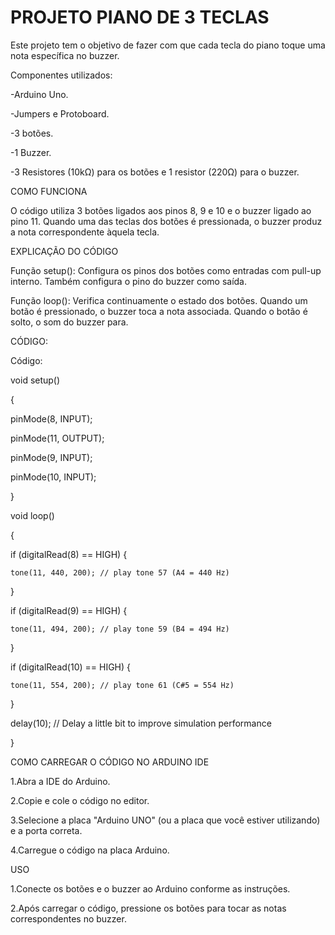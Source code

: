 # PROJETO PIANO DE 3 TECLAS

Este projeto tem o objetivo de fazer com que cada tecla do piano toque uma nota específica no buzzer.

Componentes utilizados:

-Arduino Uno.

-Jumpers e Protoboard.

-3 botões.

-1 Buzzer.

-3 Resistores (10kΩ) para os botões e 1 resistor (220Ω) para o buzzer.

COMO FUNCIONA

O código utiliza 3 botões ligados aos pinos 8, 9 e 10 e o buzzer ligado ao pino 11. Quando uma das teclas dos botões é pressionada, o buzzer produz a nota correspondente àquela tecla.

EXPLICAÇÃO DO CÓDIGO

Função setup(): Configura os pinos dos botões como entradas com pull-up interno. Também configura o pino do buzzer como saída.

Função loop(): Verifica continuamente o estado dos botões. Quando um botão é pressionado, o buzzer toca a nota associada. Quando o botão é solto, o som do buzzer para.

CÓDIGO:

Código:

void setup()

{

  pinMode(8, INPUT);

  pinMode(11, OUTPUT);

  pinMode(9, INPUT);

  pinMode(10, INPUT);

}

void loop()

{

  if (digitalRead(8) == HIGH) {

    tone(11, 440, 200); // play tone 57 (A4 = 440 Hz)

  }

  if (digitalRead(9) == HIGH) {

    tone(11, 494, 200); // play tone 59 (B4 = 494 Hz)

  }

  if (digitalRead(10) == HIGH) {

    tone(11, 554, 200); // play tone 61 (C#5 = 554 Hz)

  }

  delay(10); // Delay a little bit to improve simulation performance

}


COMO CARREGAR O CÓDIGO NO ARDUINO IDE

1.Abra a IDE do Arduino.

2.Copie e cole o código no editor.

3.Selecione a placa "Arduino UNO" (ou a placa que você estiver utilizando) e a porta correta.

4.Carregue o código na placa Arduino.

USO

1.Conecte os botões e o buzzer ao Arduino conforme as instruções.

2.Após carregar o código, pressione os botões para tocar as notas correspondentes no buzzer.

